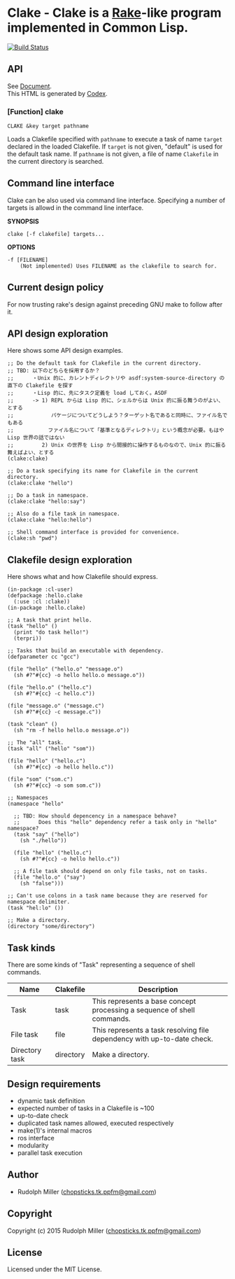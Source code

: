 # Clake - Clake is a [Rake](https://github.com/ruby/rake)-like program implemented in Common Lisp.
[![Build Status](https://circleci.com/gh/Rudolph-Miller/clake.svg?style=shield)](https://circleci.com/gh/Rudolph-Miller/clake)

## API

See [Document](https://rudolph-miller.github.io/clake/overview.html).  
This HTML is generated by [Codex](https://github.com/CommonDoc/codex).

### [Function] clake

    CLAKE &key target pathname

Loads a Clakefile specified with `pathname` to execute a task of name `target` declared in the loaded Clakefile. If `target` is not given, "default" is used for the default task name. If `pathname` is not given, a file of name `Clakefile` in the current directory is searched.

## Command line interface

Clake can be also used via command line interface. Specifying a number of targets is allowd in the command line interface.

**SYNOPSIS**

    clake [-f clakefile] targets...

**OPTIONS**

    -f [FILENAME]
        (Not implemented) Uses FILENAME as the clakefile to search for.

## Current design policy

For now trusting rake's design against preceding GNU make to follow after it.

## API design exploration

Here shows some API design examples. 

    ;; Do the default task for Clakefile in the current directory.
    ;; TBD: 以下のどちらを採用するか？
    ;;      ・Unix 的に、カレントディレクトリや asdf:system-source-directory の直下の Clakefile を探す
    ;;      ・Lisp 的に、先にタスク定義を load しておく。ASDF
    ;;      -> 1) REPL からは Lisp 的に、シェルからは Unix 的に振る舞うのがよい、とする
    ;;            パケージについてどうしよう？ターゲット名であると同時に、ファイル名でもある
    ;;           ファイル名について「基準となるディレクトリ」という概念が必要。もはや Lisp 世界の話ではない
    ;;         2) Unix の世界を Lisp から間接的に操作するものなので、Unix 的に振る舞えばよい、とする
    (clake:clake)

    ;; Do a task specifying its name for Clakefile in the current directory.
    (clake:clake "hello")
    
    ;; Do a task in namespace.
    (clake:clake "hello:say")
    
    ;; Also do a file task in namespace.
    (clake:clake "hello:hello")
    
    ;; Shell command interface is provided for convenience.
    (clake:sh "pwd") 

## Clakefile design exploration

Here shows what and how Clakefile should express.

    (in-package :cl-user)
    (defpackage :hello.clake
      (:use :cl :clake))
    (in-package :hello.clake)

    ;; A task that print hello.
    (task "hello" ()
      (print "do task hello!")
      (terpri))

    ;; Tasks that build an executable with dependency.
    (defparameter cc "gcc")
    
    (file "hello" ("hello.o" "message.o")
      (sh #?"#{cc} -o hello hello.o message.o"))
    
    (file "hello.o" ("hello.c")
      (sh #?"#{cc} -c hello.c"))

    (file "message.o" ("message.c")
      (sh #?"#{cc} -c message.c"))

    (task "clean" ()
      (sh "rm -f hello hello.o message.o"))

    ;; The "all" task.
    (task "all" ("hello" "som"))
    
    (file "hello" ("hello.c")
      (sh #?"#{cc} -o hello hello.c"))
    
    (file "som" ("som.c")
      (sh #?"#{cc} -o som som.c"))

    ;; Namespaces
    (namespace "hello"
    
      ;; TBD: How should depencency in a namespace behave?
      ;;      Does this "hello" dependency refer a task only in "hello" namespace?
      (task "say" ("hello")
        (sh "./hello"))
      
      (file "hello" ("hello.c")
        (sh #?"#{cc} -o hello hello.c"))
      
      ;; A file task should depend on only file tasks, not on tasks.
      (file "hello.o" ("say")
        (sh "false")))

    ;; Can't use colons in a task name because they are reserved for namespace delimiter.
    (task "hel:lo" ())
    
    ;; Make a directory.
    (directory "some/directory")

## Task kinds

There are some kinds of "Task" representing a sequence of shell commands.

|Name|Clakefile|Description|
|---|---|---|
|Task|task|This represents a base concept processing a sequence of shell commands.|
|File task|file|This represents a task resolving file dependency with up-to-date check.|
|Directory task|directory|Make a directory.|

## Design requirements
- dynamic task definition
- expected number of tasks in a Clakefile is ~100
- up-to-date check
- duplicated task names allowed, executed respectively
- make(1)'s internal macros
- ros interface
- modularity
- parallel task execution

## Author

* Rudolph Miller (chopsticks.tk.ppfm@gmail.com)

## Copyright

Copyright (c) 2015 Rudolph Miller (chopsticks.tk.ppfm@gmail.com)

## License

Licensed under the MIT License.
